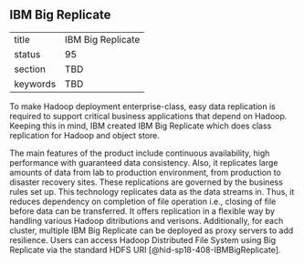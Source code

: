 ## IBM Big Replicate


|          |                   |
| -------- | ----------------- |
| title    | IBM Big Replicate |
| status   | 95                |
| section  | TBD               |
| keywords | TBD               |



To make Hadoop deployment enterprise-class, easy data replication is
required to support critical business applications that depend on
Hadoop. Keeping this in mind, IBM created IBM Big Replicate which does
class replication for Hadoop and object store.

The main features of the product include continuous availability, high
performance with guaranteed data consistency. Also, it replicates large
amounts of data from lab to production environment, from production to
disaster recovery sites. These replications are governed by the business
rules set up. This technology replicates data as the data streams in.
Thus, it reduces dependency on completion of file operation i.e.,
closing of file before data can be transferred. It offers replication in
a flexible way by handling various Hadoop ditributions and verisons.
Additionally, for each cluster, multiple IBM Big Replicate can be
deployed as proxy servers to add resilience. Users can access Hadoop
Distributed File System using Big Replicate via the standard HDFS
URI [@hid-sp18-408-IBMBigReplicate].
